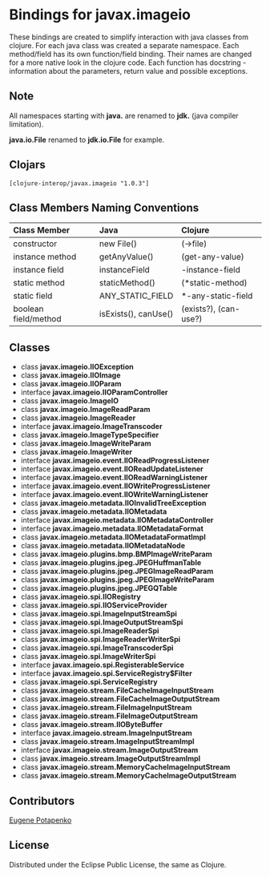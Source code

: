 # Bindings for javax.imageio

These bindings are created to simplify interaction with java classes from clojure.
For each java class was created a separate namespace.
Each method/field has its own function/field binding.
Their names are changed for a more native look in the clojure code. Each function has docstring - information about the parameters, return value and possible exceptions.

## Note

All namespaces starting with **java.** are renamed to **jdk.** (java compiler limitation). 

**java.io.File** renamed to **jdk.io.File** for example. 




## Clojars

```
[clojure-interop/javax.imageio "1.0.3"]
```

## Class Members Naming Conventions

| Class Member | Java | Clojure |
|:--|:--|:--|
| constructor | new File() | (->file) |
| instance method | getAnyValue() | (get-any-value) |
| instance field | instanceField | -instance-field |
| static method | staticMethod() | (*static-method) |
| static field | ANY_STATIC_FIELD | *-any-static-field |
| boolean field/method | isExists(), canUse() | (exists?), (can-use?) |

## Classes

- class **javax.imageio.IIOException**
- class **javax.imageio.IIOImage**
- class **javax.imageio.IIOParam**
- interface **javax.imageio.IIOParamController**
- class **javax.imageio.ImageIO**
- class **javax.imageio.ImageReadParam**
- class **javax.imageio.ImageReader**
- interface **javax.imageio.ImageTranscoder**
- class **javax.imageio.ImageTypeSpecifier**
- class **javax.imageio.ImageWriteParam**
- class **javax.imageio.ImageWriter**
- interface **javax.imageio.event.IIOReadProgressListener**
- interface **javax.imageio.event.IIOReadUpdateListener**
- interface **javax.imageio.event.IIOReadWarningListener**
- interface **javax.imageio.event.IIOWriteProgressListener**
- interface **javax.imageio.event.IIOWriteWarningListener**
- class **javax.imageio.metadata.IIOInvalidTreeException**
- class **javax.imageio.metadata.IIOMetadata**
- interface **javax.imageio.metadata.IIOMetadataController**
- interface **javax.imageio.metadata.IIOMetadataFormat**
- class **javax.imageio.metadata.IIOMetadataFormatImpl**
- class **javax.imageio.metadata.IIOMetadataNode**
- class **javax.imageio.plugins.bmp.BMPImageWriteParam**
- class **javax.imageio.plugins.jpeg.JPEGHuffmanTable**
- class **javax.imageio.plugins.jpeg.JPEGImageReadParam**
- class **javax.imageio.plugins.jpeg.JPEGImageWriteParam**
- class **javax.imageio.plugins.jpeg.JPEGQTable**
- class **javax.imageio.spi.IIORegistry**
- class **javax.imageio.spi.IIOServiceProvider**
- class **javax.imageio.spi.ImageInputStreamSpi**
- class **javax.imageio.spi.ImageOutputStreamSpi**
- class **javax.imageio.spi.ImageReaderSpi**
- class **javax.imageio.spi.ImageReaderWriterSpi**
- class **javax.imageio.spi.ImageTranscoderSpi**
- class **javax.imageio.spi.ImageWriterSpi**
- interface **javax.imageio.spi.RegisterableService**
- interface **javax.imageio.spi.ServiceRegistry$Filter**
- class **javax.imageio.spi.ServiceRegistry**
- class **javax.imageio.stream.FileCacheImageInputStream**
- class **javax.imageio.stream.FileCacheImageOutputStream**
- class **javax.imageio.stream.FileImageInputStream**
- class **javax.imageio.stream.FileImageOutputStream**
- class **javax.imageio.stream.IIOByteBuffer**
- interface **javax.imageio.stream.ImageInputStream**
- class **javax.imageio.stream.ImageInputStreamImpl**
- interface **javax.imageio.stream.ImageOutputStream**
- class **javax.imageio.stream.ImageOutputStreamImpl**
- class **javax.imageio.stream.MemoryCacheImageInputStream**
- class **javax.imageio.stream.MemoryCacheImageOutputStream**

## Contributors

[Eugene Potapenko](https://github.com/potapenko/)

## License

Distributed under the Eclipse Public License, the same as Clojure.
